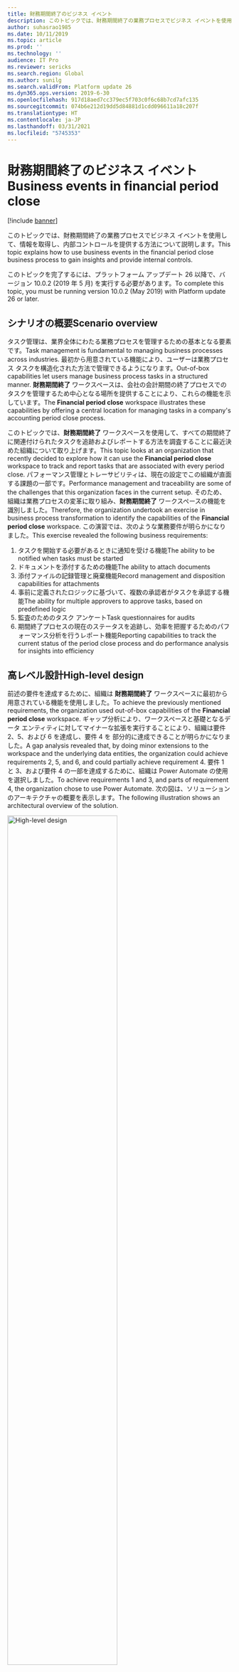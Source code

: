 ```yaml
---
title: 財務期間終了のビジネス イベント
description: このトピックでは、財務期間終了の業務プロセスでビジネス イベントを使用して、情報を取得し、内部コントロールを提供する方法について説明します。
author: suhasrao1985
ms.date: 10/11/2019
ms.topic: article
ms.prod: ''
ms.technology: ''
audience: IT Pro
ms.reviewer: sericks
ms.search.region: Global
ms.author: sunilg
ms.search.validFrom: Platform update 26
ms.dyn365.ops.version: 2019-6-30
ms.openlocfilehash: 917d18aed7cc379ec5f703c0f6c68b7cd7afc135
ms.sourcegitcommit: 074b6e212d19dd5d84881d1cdd096611a18c207f
ms.translationtype: HT
ms.contentlocale: ja-JP
ms.lasthandoff: 03/31/2021
ms.locfileid: "5745353"
---
```

# <a name="business-events-in-financial-period-close"></a><span data-ttu-id="f2941-103">財務期間終了のビジネス イベント</span><span class="sxs-lookup"><span data-stu-id="f2941-103">Business events in financial period close</span></span>
[!include [banner](../../includes/banner.md)]

<span data-ttu-id="f2941-104">このトピックでは、財務期間終了の業務プロセスでビジネス イベントを使用して、情報を取得し、内部コントロールを提供する方法について説明します。</span><span class="sxs-lookup"><span data-stu-id="f2941-104">This topic explains how to use business events in the financial period close business process to gain insights and provide internal controls.</span></span>

<span data-ttu-id="f2941-105">このトピックを完了するには、プラットフォーム アップデート 26 以降で、バージョン 10.0.2 (2019 年 5 月) を実行する必要があります。</span><span class="sxs-lookup"><span data-stu-id="f2941-105">To complete this topic, you must be running version 10.0.2 (May 2019) with Platform update 26 or later.</span></span>

## <a name="scenario-overview"></a><span data-ttu-id="f2941-106">シナリオの概要</span><span class="sxs-lookup"><span data-stu-id="f2941-106">Scenario overview</span></span>

<span data-ttu-id="f2941-107">タスク管理は、業界全体にわたる業務プロセスを管理するための基本となる要素です。</span><span class="sxs-lookup"><span data-stu-id="f2941-107">Task management is fundamental to managing business processes across industries.</span></span> <span data-ttu-id="f2941-108">最初から用意されている機能により、ユーザーは業務プロセス タスクを構造化された方法で管理できるようになります。</span><span class="sxs-lookup"><span data-stu-id="f2941-108">Out-of-box capabilities let users manage business process tasks in a structured manner.</span></span> <span data-ttu-id="f2941-109">**財務期間終了** ワークスペースは、会社の会計期間の終了プロセスでのタスクを管理するため中心となる場所を提供することにより、これらの機能を示しています。</span><span class="sxs-lookup"><span data-stu-id="f2941-109">The **Financial period close** workspace illustrates these capabilities by offering a central location for managing tasks in a company's accounting period close process.</span></span>

<span data-ttu-id="f2941-110">このトピックでは、**財務期間終了** ワークスペースを使用して、すべての期間終了に関連付けられたタスクを追跡およびレポートする方法を調査することに最近決めた組織について取り上げます。</span><span class="sxs-lookup"><span data-stu-id="f2941-110">This topic looks at an organization that recently decided to explore how it can use the **Financial period close** workspace to track and report tasks that are associated with every period close.</span></span> <span data-ttu-id="f2941-111">パフォーマンス管理とトレーサビリティは、現在の設定でこの組織が直面する課題の一部です。</span><span class="sxs-lookup"><span data-stu-id="f2941-111">Performance management and traceability are some of the challenges that this organization faces in the current setup.</span></span> <span data-ttu-id="f2941-112">そのため、組織は業務プロセスの変革に取り組み、**財務期間終了** ワークスペースの機能を識別しました。</span><span class="sxs-lookup"><span data-stu-id="f2941-112">Therefore, the organization undertook an exercise in business process transformation to identify the capabilities of the **Financial period close** workspace.</span></span> <span data-ttu-id="f2941-113">この演習では、次のような業務要件が明らかになりました。</span><span class="sxs-lookup"><span data-stu-id="f2941-113">This exercise revealed the following business requirements:</span></span>

1. <span data-ttu-id="f2941-114">タスクを開始する必要があるときに通知を受ける機能</span><span class="sxs-lookup"><span data-stu-id="f2941-114">The ability to be notified when tasks must be started</span></span>
2. <span data-ttu-id="f2941-115">ドキュメントを添付するための機能</span><span class="sxs-lookup"><span data-stu-id="f2941-115">The ability to attach documents</span></span>
3. <span data-ttu-id="f2941-116">添付ファイルの記録管理と廃棄機能</span><span class="sxs-lookup"><span data-stu-id="f2941-116">Record management and disposition capabilities for attachments</span></span>
4. <span data-ttu-id="f2941-117">事前に定義されたロジックに基づいて、複数の承認者がタスクを承認する機能</span><span class="sxs-lookup"><span data-stu-id="f2941-117">The ability for multiple approvers to approve tasks, based on predefined logic</span></span>
5. <span data-ttu-id="f2941-118">監査のためのタスク アンケート</span><span class="sxs-lookup"><span data-stu-id="f2941-118">Task questionnaires for audits</span></span>
6. <span data-ttu-id="f2941-119">期間終了プロセスの現在のステータスを追跡し、効率を把握するためのパフォーマンス分析を行うレポート機能</span><span class="sxs-lookup"><span data-stu-id="f2941-119">Reporting capabilities to track the current status of the period close process and do performance analysis for insights into efficiency</span></span>

## <a name="high-level-design"></a><span data-ttu-id="f2941-120">高レベル設計</span><span class="sxs-lookup"><span data-stu-id="f2941-120">High-level design</span></span>

<span data-ttu-id="f2941-121">前述の要件を達成するために、組織は **財務期間終了** ワークスペースに最初から用意されている機能を使用しました。</span><span class="sxs-lookup"><span data-stu-id="f2941-121">To achieve the previously mentioned requirements, the organization used out-of-box capabilities of the **Financial period close** workspace.</span></span> <span data-ttu-id="f2941-122">ギャップ分析により、ワークスペースと基礎となるデータ エンティティに対してマイナーな拡張を実行することにより、組織は要件 2、5、および 6 を達成し、要件 4 を 部分的に達成できることが明らかになりました。</span><span class="sxs-lookup"><span data-stu-id="f2941-122">A gap analysis revealed that, by doing minor extensions to the workspace and the underlying data entities, the organization could achieve requirements 2, 5, and 6, and could partially achieve requirement 4.</span></span> <span data-ttu-id="f2941-123">要件 1 と 3、および要件 4 の一部を達成するために、組織は Power Automate の使用を選択しました。</span><span class="sxs-lookup"><span data-stu-id="f2941-123">To achieve requirements 1 and 3, and parts of requirement 4, the organization chose to use Power Automate.</span></span> <span data-ttu-id="f2941-124">次の図は、ソリューションのアーキテクチャの概要を表示します。</span><span class="sxs-lookup"><span data-stu-id="f2941-124">The following illustration shows an architectural overview of the solution.</span></span>

<img alt="High-level design" src="../../media/Image1.PNG" width="70%">

## <a name="managing-attachments-by-using-microsoft-power-automate-and-sharepoint-online"></a><span data-ttu-id="f2941-125">Microsoft Power Automate および SharePoint Online を使用した添付ファイルの管理</span><span class="sxs-lookup"><span data-stu-id="f2941-125">Managing attachments by using Microsoft Power Automate and SharePoint Online</span></span>

<span data-ttu-id="f2941-126">経理担当者は **財務期間終了** ワークスペースにタスクを表示して、作業を開始します。</span><span class="sxs-lookup"><span data-stu-id="f2941-126">Accountants view their tasks in the **Financial period close** workspace and start to work on them.</span></span> <span data-ttu-id="f2941-127">SharePoint Online ドキュメント タイプを使用して、添付ファイルがタスクに追加されます。</span><span class="sxs-lookup"><span data-stu-id="f2941-127">Attachments are added to the task by using a SharePoint Online document type.</span></span> <span data-ttu-id="f2941-128">Microsoft Power Automate の SharePoint トリガーは、次の図に示す Power Automate をトリガーするために使用されます。</span><span class="sxs-lookup"><span data-stu-id="f2941-128">SharePoint triggers in Microsoft Power Automate are used to trigger the Power Automate that is shown in the following illustration.</span></span> <span data-ttu-id="f2941-129">この Power Automate は SharePoint メタデータを、 **財務期間終了** ワークスペースのタスクからのメタデータで更新します。</span><span class="sxs-lookup"><span data-stu-id="f2941-129">This Power Automate updates the SharePoint metadata with metadata from the task in the **Financial period close** workspace.</span></span> <span data-ttu-id="f2941-130">この目的のために、ドキュメント ライブラリに SharePoint 列が作成されました。</span><span class="sxs-lookup"><span data-stu-id="f2941-130">SharePoint columns were created for this purpose in the document library.</span></span> <span data-ttu-id="f2941-131">**財務期間終了** ワークスペースに追加されるすべての添付ファイルの添付ファイル メタデータを保持するために、個別の添付ファイル データ エンティティが作成されました。</span><span class="sxs-lookup"><span data-stu-id="f2941-131">A separate attachment data entity was created to hold the attachment metadata for every attachment that is added to the **Financial period close** workspace.</span></span> <span data-ttu-id="f2941-132">カスタム エンティティのフィールドは、 Power Automate 内の SharePoint オンライン列にマップされました。</span><span class="sxs-lookup"><span data-stu-id="f2941-132">Fields from the custom entity were mapped to the SharePoint Online columns in the Power Automate.</span></span> <span data-ttu-id="f2941-133">指定されたドキュメント タイプを使用するドキュメントが定義済みの SharePoint Online ライブラリに作成されると、Power Automate がトリガーされ、カスタム データ エンティティからメタデータを取得し、SharePoint Online のドキュメントのメタデータ列を更新します。</span><span class="sxs-lookup"><span data-stu-id="f2941-133">When documents that use the specified document type are created in the predefined SharePoint Online library, Power Automate is triggered, obtains the metadata from the custom data entity, and updates the document's metadata columns in SharePoint Online.</span></span>

<img alt="Power Automate for managing attachments" src="../../media/Image2.png" width="70%">

## <a name="enabling-internal-controls-by-using-business-events-and-power-automate"></a><span data-ttu-id="f2941-134">ビジネス イベントと Power Automate を使用した内部コントロールの有効化</span><span class="sxs-lookup"><span data-stu-id="f2941-134">Enabling internal controls by using business events and Power Automate</span></span>

<span data-ttu-id="f2941-135">経理担当者がタスクを完了し、タスクのレビュー準備が整うと、**確認状態** カスタム フィールドの値が **確認準備完了** に更新されます。</span><span class="sxs-lookup"><span data-stu-id="f2941-135">As accountants complete their tasks, and the tasks become ready for review, the value of the **Review status** custom field is updated to **Ready for review**.</span></span> <span data-ttu-id="f2941-136">この更新が行われると **変更ベースのアラートがトリガーされる** ビジネス イベントによって Power Automate がトリガーされます。</span><span class="sxs-lookup"><span data-stu-id="f2941-136">The Power Automate gets triggered by the **When the change-based alert is triggered** business event when this update is made.</span></span> <span data-ttu-id="f2941-137">このビジネス イベントのペイロードには、タスク名と領域名が含まれています。</span><span class="sxs-lookup"><span data-stu-id="f2941-137">The payload of this business event contains the task name and the area name.</span></span> <span data-ttu-id="f2941-138">Power Automate は、タスク名と領域名の組み合わせと **確認状態** フィールドの値を使用して、 Power Automate によって調整された電子メール ベースのワークフローを介してタスクをルーティングします。</span><span class="sxs-lookup"><span data-stu-id="f2941-138">The Power Automate uses the combination of the task name and area name, together with the value of the **Review status** field, to route the task through an email-based workflow that is orchestrated by Power Automate.</span></span> <span data-ttu-id="f2941-139">この Power Automate は、承認を待機し、タスク ログに新しいコメントを追加し、承認プロセスの結果と関連するメタデータの両方に基づいて **財務期間終了** ワークスペースでタスクを更新します。</span><span class="sxs-lookup"><span data-stu-id="f2941-139">The Power Automate waits for approval, add new comments to the task log, and updates the task in the **Financial period close** workspace , based on both the outcome of the approval process and related metadata.</span></span> <span data-ttu-id="f2941-140">カスタム データ エンティティは、Power Automate を使用して、**財務期間終了** ワークスペースをクエリおよび更新するために構築されました。</span><span class="sxs-lookup"><span data-stu-id="f2941-140">Custom data entities were built in to query and update the **Financial period close** workspace by using Power Automate.</span></span>

### <a name="subscribing-to-the-business-event"></a><span data-ttu-id="f2941-141">ビジネス イベントの購読</span><span class="sxs-lookup"><span data-stu-id="f2941-141">Subscribing to the business event</span></span>

<span data-ttu-id="f2941-142">次の例は、変更ベースのアラート ビジネス イベントをサブスクライブする一般的な手順を示しています。</span><span class="sxs-lookup"><span data-stu-id="f2941-142">The following example describes the general steps for subscribing to a change-based alert business event.</span></span>

1. <span data-ttu-id="f2941-143">コネクタ トリガーを Power Automate アプリに追加し、変更ベースのアラート ビジネス イベントをサブスクライブします。</span><span class="sxs-lookup"><span data-stu-id="f2941-143">Add the connector trigger to the Power Automate app, and subscribe to the change-based alert business event.</span></span>

    <img alt="Subscribing to the business event" src="../../media/Image3.png" width="70%">

2. <span data-ttu-id="f2941-144">ビジネス イベントのペイロードを解析します。</span><span class="sxs-lookup"><span data-stu-id="f2941-144">Parse the business event payload.</span></span>

    <span data-ttu-id="f2941-145">ビジネス イベントがトリガーされると、それは Power Automate をトリガーします。</span><span class="sxs-lookup"><span data-stu-id="f2941-145">When the business event is triggered, it triggers Power Automate.</span></span> <span data-ttu-id="f2941-146">このビジネス イベントにはペイロードが含まれています。</span><span class="sxs-lookup"><span data-stu-id="f2941-146">This business event contains a payload.</span></span> <span data-ttu-id="f2941-147">この手順では、ペイロードを解析し、必要な変数を初期化します。</span><span class="sxs-lookup"><span data-stu-id="f2941-147">In this step, the payload is parsed, and the required variables are initialized.</span></span>

    <img alt="Parsing the business event payload" src="../../media/Image4.PNG" width="70%">

3. <span data-ttu-id="f2941-148">ペイロードの値に基づいてタスクを取得します。</span><span class="sxs-lookup"><span data-stu-id="f2941-148">Retrieve the task, based on the values from the payload.</span></span>

    <span data-ttu-id="f2941-149">タスクが更新されると、ビジネスイベントは Power Automate をトリガーします。</span><span class="sxs-lookup"><span data-stu-id="f2941-149">When the task is updated, the business event triggers Power Automate.</span></span> <span data-ttu-id="f2941-150">この時点で、ペイロードが解析された後、タスクに関する基本情報がわかります。</span><span class="sxs-lookup"><span data-stu-id="f2941-150">At that point, after the payload has been parsed, you will know basic information about the task.</span></span> <span data-ttu-id="f2941-151">この手順では、カスタム データ エンティティを使用して、タスクに関する詳細情報を取得します。</span><span class="sxs-lookup"><span data-stu-id="f2941-151">In this step, the custom data entity is used to retrieve more information about the task.</span></span>

    <img alt="Retrieving the task" src="../../media/Image5.png" width="70%">

4. <span data-ttu-id="f2941-152">基準に基づいて Microsoft Excel ファイルから承認者を取得します。</span><span class="sxs-lookup"><span data-stu-id="f2941-152">Retrieve approvers from the Microsoft Excel file, based on the criteria.</span></span>

    <span data-ttu-id="f2941-153">次に、承認者の一覧を決定して、適切な方法で承認要求を送信できるようにする必要があります。</span><span class="sxs-lookup"><span data-stu-id="f2941-153">Next, you must determine the list of approvers, so that you can send the approval request in the appropriate manner.</span></span> <span data-ttu-id="f2941-154">このリストは、SharePoint Online ライブラリ内のカスタム Excel ファイルです。</span><span class="sxs-lookup"><span data-stu-id="f2941-154">This list is a custom Excel file in a SharePoint Online library.</span></span> <span data-ttu-id="f2941-155">この手順では、Excel ファイルをクエリして承認者の一覧を取得します。</span><span class="sxs-lookup"><span data-stu-id="f2941-155">In this step, you query the Excel file to get the list of approvers.</span></span> <span data-ttu-id="f2941-156">また、各タスクの添付ファイルへのリンクを取得して、添付ファイルを承認者に送信できるようにします。</span><span class="sxs-lookup"><span data-stu-id="f2941-156">You also get the links to the attachments for each task, so that you can send the attachments to the approvers.</span></span>

    <img alt="Retrieving approvers" src="../../media/Image6.png" width="70%">

5. <span data-ttu-id="f2941-157">承認要求を送信するための準備を行います。</span><span class="sxs-lookup"><span data-stu-id="f2941-157">Prepare to send the request for approval.</span></span>

    <span data-ttu-id="f2941-158">このステップでは、前の手順で収集および組み立てたすべての情報を使用して、承認要求を送信するように Power Automate を準備します。</span><span class="sxs-lookup"><span data-stu-id="f2941-158">In this step, you prepare Power Automate to send the approval request by using all the information that was gathered and assembled in the previous step.</span></span>

    <img alt="Preparing to send the request for approval, part 1" src="../../media/Image7.png" width="70%">

    <img alt="Preparing to send the request for approval, part 2" src="../../media/Image8.png" width="70%">

    <img alt="Preparing to send the request for approval, part 3" src="../../media/Image9.png" width="70%">

6. <span data-ttu-id="f2941-159">承認プロセスを開始します。</span><span class="sxs-lookup"><span data-stu-id="f2941-159">Start the approval process.</span></span>

    <span data-ttu-id="f2941-160">このステップでは、承認要求は Power Automate から送信されます。</span><span class="sxs-lookup"><span data-stu-id="f2941-160">In this step, the approval request is sent from Power Automate.</span></span>

    <img alt="Starting the approval process" src="../../media/Image10.png" width="70%">

7. <span data-ttu-id="f2941-161">承認者が実行する承認アクションを処理します。</span><span class="sxs-lookup"><span data-stu-id="f2941-161">Process the approval action that is taken by approvers.</span></span>

    <span data-ttu-id="f2941-162">承認者が承認要求を受信し、アクションを実行すると、 Power Automate が通知され、追加の処理が行われます。</span><span class="sxs-lookup"><span data-stu-id="f2941-162">After the approvers receive the approval request and take action, the Power Automate is notified, and additional processing is done.</span></span>

    <img alt="Processing the approval action" src="../../media/Image11.png" width="70%">

8. <span data-ttu-id="f2941-163">承認結果を使用してタスクを更新します。</span><span class="sxs-lookup"><span data-stu-id="f2941-163">Update the task with the approval outcome.</span></span>

    <span data-ttu-id="f2941-164">承認プロセスの結果に基づいて、タスクがその結果で更新されます。</span><span class="sxs-lookup"><span data-stu-id="f2941-164">Based on the outcome of the approval process, the task is updated with the result.</span></span>

    <img alt="Updating the task, part 1" src="../../media/Image12.png" width="70%">

    <img alt="Updating the task, part 2" src="../../media/Image13.png" width="70%">

## <a name="conclusion"></a><span data-ttu-id="f2941-165">まとめ</span><span class="sxs-lookup"><span data-stu-id="f2941-165">Conclusion</span></span>

<span data-ttu-id="f2941-166">このトピックで説明する組織の業務要件については、このソリューションの開発は最小限であり、主に **財務期間終了** ワークスペース、ビジネス イベント、SharePoint Online、および Power Automate に依存して機能を推進しています。</span><span class="sxs-lookup"><span data-stu-id="f2941-166">For the business requirements of the organization that is described in this topic, this solution involves minimal development and relies mostly on the **Financial period close** workspace, business events, SharePoint Online, and Power Automate to drive functionality.</span></span> <span data-ttu-id="f2941-167">開発は、ページへのフィールドの追加、カスタム データ エンティティの作成、およびページ ラベルの変更に制限されています。</span><span class="sxs-lookup"><span data-stu-id="f2941-167">Development is restricted to the addition of fields to pages, the creation of custom data entities, and changes to page labels.</span></span> <span data-ttu-id="f2941-168">Power Automate は、承認プロセスの柔軟性も高めています。</span><span class="sxs-lookup"><span data-stu-id="f2941-168">Power Automate also provides greater flexibility in the approval process.</span></span> <span data-ttu-id="f2941-169">このソリューションは Microsoft 365 スイート内のさまざまなアプリケーションを利用するため、内部ユーザーは既に使い慣れているアプリケーションを使用できます。</span><span class="sxs-lookup"><span data-stu-id="f2941-169">Because the solution takes advantage of the various applications in the Microsoft 365 suite, internal users can use applications that they are already familiar with.</span></span> <span data-ttu-id="f2941-170">したがって、必要な変更管理の量は限られています。</span><span class="sxs-lookup"><span data-stu-id="f2941-170">Therefore, the amount of change management that is required is limited.</span></span>

<span data-ttu-id="f2941-171">結論として、ビジネス イベントは機能を拡張する固有の機会を提供しますが、アプリ内での広範なカスタマイズを回避させることもできます。</span><span class="sxs-lookup"><span data-stu-id="f2941-171">In conclusion, business events offer unique opportunities for extending functionality but also let you avoid extensive in-app customizations.</span></span> <span data-ttu-id="f2941-172">ビジネス イベントの使用を開始する前に、以下の点について考慮する必要があります。</span><span class="sxs-lookup"><span data-stu-id="f2941-172">Here are some things to consider before you start to use business events:</span></span>

- <span data-ttu-id="f2941-173">ソリューションのセキュリティ要件を設定します。</span><span class="sxs-lookup"><span data-stu-id="f2941-173">Establish the security requirements of your solution.</span></span> <span data-ttu-id="f2941-174">ビジネス イベントはロールベースのセキュリティを遵守します。</span><span class="sxs-lookup"><span data-stu-id="f2941-174">Business events honor role-based security.</span></span> <span data-ttu-id="f2941-175">この動作は、一部のユース ケースでは有益な場合があります。</span><span class="sxs-lookup"><span data-stu-id="f2941-175">This behavior can be beneficial in some use cases.</span></span>
- <span data-ttu-id="f2941-176">ビジネス イベント機能は、今後も拡張されます。</span><span class="sxs-lookup"><span data-stu-id="f2941-176">Business events functionality continues to get enhanced.</span></span> <span data-ttu-id="f2941-177">新しい機能に注目してください。</span><span class="sxs-lookup"><span data-stu-id="f2941-177">Be on the lookout for new capabilities.</span></span>

<span data-ttu-id="f2941-178">ビジネスイベントおよび Power Automate はローコードまたはコードなしの拡張機能を実装するための優れた機会を提供します。</span><span class="sxs-lookup"><span data-stu-id="f2941-178">Business events and Power Automate offer great opportunities for implementing low-code or no-code extensions.</span></span> <span data-ttu-id="f2941-179">重要な点は、このフレームワークが役立つ機会を特定することですが、いくつかの制限事項についても理解しておく必要があります。</span><span class="sxs-lookup"><span data-stu-id="f2941-179">The important thing is that you identify opportunities where this framework can help, but that you also understand some of the limitations.</span></span>


[!INCLUDE[footer-include](../../../../includes/footer-banner.md)]